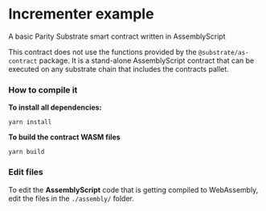 # Incrementer example

A basic Parity Substrate smart contract written in AssemblyScript

This contract does not use the functions provided by the `@substrate/as-contract` package.
It is a stand-alone AssemblyScript contract that can be executed on any substrate chain that includes the contracts pallet.

### How to compile it

**To install all dependencies:**

```
yarn install
```

**To build the contract WASM files**

```
yarn build
```

### Edit files

To edit the **AssemblyScript** code that is getting compiled to WebAssembly, edit the files in the `./assembly/` folder.
